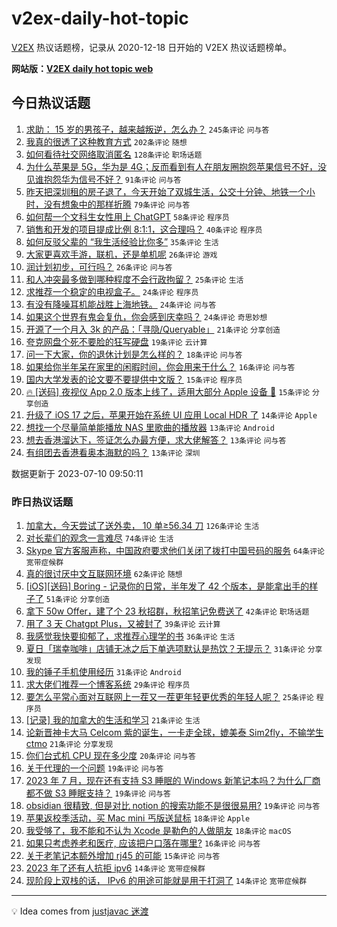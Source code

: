# v2ex-daily-hot-topic

[V2EX](https://www.v2ex.com/) 热议话题榜，记录从 2020-12-18 日开始的 V2EX 热议话题榜单。

**网站版：[V2EX daily hot topic web](https://boojack.github.io/v2ex-daily-hot-topic-web/)**

## 今日热议话题

<!-- TODAY BEGIN -->

1. [求助： 15 岁的男孩子，越来越叛逆，怎么办？](https://www.v2ex.com/t/955371) `245条评论` `问与答`
1. [我真的很透了这种教育方式](https://www.v2ex.com/t/955436) `202条评论` `随想`
1. [如何看待社交网络取消匿名](https://www.v2ex.com/t/955372) `128条评论` `职场话题`
1. [为什么苹果是 5G，华为是 4G；反而看到有人在朋友圈抱怨苹果信号不好，没见谁抱怨华为信号不好？](https://www.v2ex.com/t/955419) `91条评论` `问与答`
1. [昨天把深圳租的房子退了，今天开始了双城生活，公交十分钟、地铁一个小时，没有想象中的那样折腾](https://www.v2ex.com/t/955386) `79条评论` `问与答`
1. [如何帮一个文科生女性用上 ChatGPT](https://www.v2ex.com/t/955532) `58条评论` `程序员`
1. [销售和开发的项目提成比例 8:1:1，这合理吗？](https://www.v2ex.com/t/955425) `40条评论` `程序员`
1. [如何反驳父辈的 “我生活经验比你多”](https://www.v2ex.com/t/955415) `35条评论` `生活`
1. [大家更喜欢手游，联机，还是单机呢](https://www.v2ex.com/t/955534) `26条评论` `游戏`
1. [润计划初步，可行吗？](https://www.v2ex.com/t/955480) `26条评论` `问与答`
1. [和人冲突最多做到哪种程度不会行政拘留？](https://www.v2ex.com/t/955495) `25条评论` `生活`
1. [求推荐一个稳定的电视盒子。](https://www.v2ex.com/t/955489) `24条评论` `程序员`
1. [有没有降噪耳机能战胜上海地铁。](https://www.v2ex.com/t/955454) `24条评论` `问与答`
1. [如果这个世界有鬼会复仇，你会感到庆幸吗？](https://www.v2ex.com/t/955407) `24条评论` `奇思妙想`
1. [开源了一个月入 3k 的产品：「寻隐/Queryable」](https://www.v2ex.com/t/955496) `21条评论` `分享创造`
1. [夸克网盘个死不要脸的狂写硬盘](https://www.v2ex.com/t/955422) `19条评论` `云计算`
1. [问一下大家，你的退休计划是怎么样的？](https://www.v2ex.com/t/955404) `18条评论` `问与答`
1. [如果给你半年呆在家里的闲暇时间，你会用来干什么？](https://www.v2ex.com/t/955452) `16条评论` `问与答`
1. [国内大学发表的论文要不要提供中文版？](https://www.v2ex.com/t/955402) `15条评论` `程序员`
1. [🔥 [送码] 夜视仪 App 2.0 版本上线了，适用大部分 Apple 设备 👏](https://www.v2ex.com/t/955381) `15条评论` `分享创造`
1. [升级了 iOS 17 之后，苹果开始在系统 UI 应用 Local HDR 了](https://www.v2ex.com/t/955448) `14条评论` `Apple`
1. [想找一个尽量简单能播放 NAS 里歌曲的播放器](https://www.v2ex.com/t/955560) `13条评论` `Android`
1. [想去香港溜达下，签证怎么办最方便，求大佬解答？](https://www.v2ex.com/t/955554) `13条评论` `问与答`
1. [有组团去香港看奥本海默的吗？](https://www.v2ex.com/t/955399) `13条评论` `深圳`

数据更新于 2023-07-10 09:50:11

<!-- TODAY END -->

### 昨日热议话题

<!-- YESTERDAY BEGIN -->

1. [加拿大，今天尝试了送外卖， 10 单≥56.34 刀](https://www.v2ex.com/t/955214) `126条评论` `生活`
1. [对长辈们的观念一言难尽](https://www.v2ex.com/t/955222) `74条评论` `生活`
1. [Skype 官方客服声称，中国政府要求他们关闭了拨打中国号码的服务](https://www.v2ex.com/t/955213) `64条评论` `宽带症候群`
1. [真的很讨厌中文互联网环境](https://www.v2ex.com/t/955231) `62条评论` `随想`
1. [[iOS][送码] Boring - 记录你的日常，半年发了 42 个版本，是能拿出手的样子了](https://www.v2ex.com/t/955241) `51条评论` `分享创造`
1. [拿下 50w Offer，建了个 23 秋招群，秋招笔记免费送了](https://www.v2ex.com/t/955237) `42条评论` `职场话题`
1. [用了 3 天 Chatgpt Plus，又被封了](https://www.v2ex.com/t/955295) `39条评论` `云计算`
1. [我感觉我快要抑郁了，求推荐心理学的书](https://www.v2ex.com/t/955297) `36条评论` `生活`
1. [夏日「瑞幸咖啡」店铺无冰之后下单选项默认是热饮？无提示？](https://www.v2ex.com/t/955223) `31条评论` `分享发现`
1. [我的锤子手机使用经历](https://www.v2ex.com/t/955285) `31条评论` `Android`
1. [求大佬们推荐一个博客系统](https://www.v2ex.com/t/955324) `29条评论` `程序员`
1. [要怎么平常心面对互联网上一茬又一茬更年轻更优秀的年轻人呢？](https://www.v2ex.com/t/955327) `25条评论` `程序员`
1. [[记录] 我的加拿大的生活和学习](https://www.v2ex.com/t/955334) `21条评论` `生活`
1. [论新晋神卡大马 Celcom 紫的诞生，一卡走全球，媲美泰 Sim2fly，不输学生 ctmo](https://www.v2ex.com/t/955265) `21条评论` `分享发现`
1. [你们台式机 CPU 现在多少度](https://www.v2ex.com/t/955312) `20条评论` `问与答`
1. [关于代理的一个问题](https://www.v2ex.com/t/955352) `19条评论` `问与答`
1. [2023 年 7 月，现在还有支持 S3 睡眠的 Windows 新笔记本吗？为什么厂商都不做 S3 睡眠支持？](https://www.v2ex.com/t/955305) `19条评论` `问与答`
1. [obsidian 很精致, 但是对比 notion 的搜索功能不是很很易用?](https://www.v2ex.com/t/955215) `19条评论` `问与答`
1. [苹果返校季活动，买 Mac mini 丐版送鼠标](https://www.v2ex.com/t/955342) `18条评论` `Apple`
1. [我受够了，我不能和不认为 Xcode 是勒色的人做朋友](https://www.v2ex.com/t/955266) `18条评论` `macOS`
1. [如果只考虑养老和医疗, 应该把户口落在哪里?](https://www.v2ex.com/t/955296) `16条评论` `问与答`
1. [关于老笔记本额外增加 rj45 的可能](https://www.v2ex.com/t/955348) `15条评论` `问与答`
1. [2023 年了还有人抗拒 ipv6](https://www.v2ex.com/t/955359) `14条评论` `宽带症候群`
1. [现阶段上双栈的话， IPv6 的用途可能就是用于打洞了](https://www.v2ex.com/t/955294) `14条评论` `宽带症候群`

<!-- YESTERDAY END -->

---

💡 Idea comes from [justjavac 迷渡](https://github.com/justjavac/)

